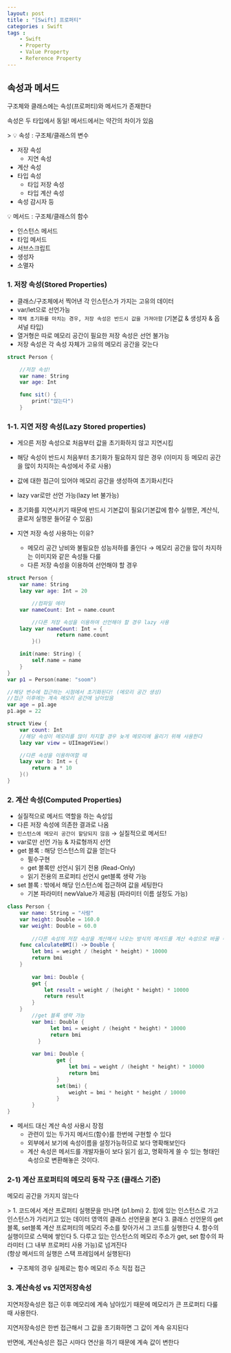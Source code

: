 ```yaml
---
layout: post
title : "[Swift] 프로퍼티"
categories : Swift
tags : 
    - Swift
    - Property
    - Value Property
    - Reference Property
---    
```


## 속성과 메서드

구조체와 클래스에는 속성(프로퍼티)와 메서드가 존재한다

속성은 두 타입에서 동일! 메서드에서는 약간의 차이가 있음

<aside>
> 💡 속성 : 구조체/클래스의 변수

</aside>

- 저장 속성
    - 지연 속성
- 계산 속성
- 타입 속성
    - 타입 저장 속성
    - 타입 계산 속성
- 속성 감시자 등

<aside>
💡 메서드 : 구조체/클래스의 함수

</aside>

- 인스턴스 메서드
- 타입 메서드
- 서브스크립트
- 생성자
- 소멸자

### 1. 저장 속성(Stored Properties)

- 클래스/구조체에서 찍어낸 각 인스턴스가 가지는 고유의 데이터
- var/let으로 선언가능
- `객체 초기화를 마치는 경우, 저장 속성은 반드시 값을 가져아함` (기본값 & 생성자 & 옵셔널 타입)
- 열거형은 따로 메모리 공간이 필요한 저장 속성은 선언 불가능
- 저장 속성은 각 속성 자체가 고유의 메모리 공간을 갖는다

```swift
struct Person {

	//저장 속성!
	var name: String
	var age: Int

	func sit() {
		print("앉는다")
	}
```

### 1-1. 지연 저장 속성(Lazy Stored properties)

- 게으른 저장 속성으로 처음부터 값을 초기화하지 않고 지연시킴
- 해당 속성이 반드시 처음부터 초기화가 필요하지 않은 경우 (이미지 등 메모리 공간을 많이 차지하는 속성에서 주로 사용)
- 값에 대한 접근이 있어야 메모리 공간을 생성하여 초기화시킨다
- lazy var로만 선언 가능(lazy let 불가능)
- 초기화를 지연시키기 때문에 반드시 기본값이 필요(기본값에  함수 실행문, 계산식, 클로저 실행문 들어갈 수 있음)

- 지연 저장 속성 사용하는 이유?
    - 메모리 공간 낭비와 불필요한 성능저하를 줄인다 → 메모리 공간을 많이 차지하는 이미지와 같은 속성들 다룰
    - 다른 저장 속성을 이용하여 선언해야 할 경우

```swift
struct Person {
    var name: String
    lazy var age: Int = 20

		//컴파일 에러 
    var nameCount: Int = name.count

		//다른 저장 속성을 이용하여 선언해야 할 경우 lazy 사용
    lazy var nameCount: Int = {
				return name.count
		}()

    init(name: String) {
        self.name = name
    }
}
var p1 = Person(name: "soom")

//해당 변수에 접근하는 시점에서 초기화된다! (메모리 공간 생성)
//접근 이후에는 계속 메모리 공간에 남아있음
var age = p1.age
p1.age = 22

struct View {
	var count: Int
	//해당 속성이 메모리를 많이 차지할 경우 늦게 메모리에 올리기 위해 사용한다
	lazy var view = UIImageView()

	//다른 속성을 이용하여할 때
	lazy var b: Int = {
		return a * 10
	}()
}
```

### 2. 계산 속성(Computed Properties)

- 실질적으로 메서드 역할을 하는 속성임
- 다른 저장 속성에 의존한 결과로 나옴
- `인스턴스에 메모리 공간이 할당되지 않음` → 실질적으로 메서드!
- var로만 선언 가능 & 자료형까지 선언
- get 블록 : 해당 인스턴스의 값을 얻는다
    - 필수구현
    - get 블록만 선언시 읽기 전용 (Read-Only)
    - 읽기 전용의 프로퍼티 선언시 get블록 생략 가능
- set 블록 : 밖에서 해당 인스턴스에 접근하여 값을 세팅한다
    - 기본 파라미터 newValue가 제공됨 (파라미터 이름 설정도 가능)

```swift
class Person {
    var name: String = "사람"
    var height: Double = 160.0
    var weight: Double = 60.0
    
		//다른 속성의 저장 속상을 계산해서 나오는 방식의 메서드를 계산 속성으로 바꿀 수 있다!
    func calculateBMI() -> Double {
        let bmi = weight / (height * height) * 10000
        return bmi
    }
		
		var bmi: Double {
        get {                                               
            let result = weight / (height * height) * 10000
            return result
        }
    }
		//get 블록 생략 가능
		var bmi: Double {
		      let bmi = weight / (height * height) * 10000
		      return bmi
		  }
		
		var bmi: Double {
		        get {       
		            let bmi = weight / (height * height) * 10000
		            return bmi
		        }
		        set(bmi) {  
		            weight = bmi * height * height / 10000
		        }
		}
}
```

- 메서드 대신 계산 속성 사용시 장점
    - 관련이 있는 두가지 메서드(함수)를 한번에 구현할 수 있다
    - 외부에서 보기에 속성이름을 설정가능하므로 보다 명확해보인다
    - 계산 속성은 메서드를 개발자들이 보다 읽기 쉽고, 명확하게 쓸 수 있는 형태인 속성으로 변환해놓은 것이다.

### 2-1)  계산 프로퍼티의 메모리 동작 구조 (클래스 기준)

메모리 공간을 가지지 않는다

<aside>
> 1. 코드에서 계산 프로퍼티 실행문을 만나면 (p1.bmi)
  2. 힙에 있는 인스턴스로 가고 인스턴스가 가리키고 있는 데이터 영역의 클래스 선언문을 본다
  3. 클래스 선언문의 get블록, set블록 계산 프로퍼티의 메모리 주소를 찾아가서 그 코드를 실행한다
  4. 함수의 실행이므로 스택에 쌓인다
  5. 다루고 있는 인스턴스의 메모리 주소가 get, set 함수의 파라미터 (그 내부 프로퍼티 사용 가능)로 넘겨진다

</aside>
(항상 메서드의 실행은 스택 프레임에서 실행된다)

- 구조체의 경우 실제로는 함수 메모리 주소 직접 접근

### 3. 계산속성 vs 지연저장속성

지연저장속성은 접근 이후 메모리에 계속 남아있기 때문에 메모리가 큰 프로퍼티 다룰 때 사용한다. 

지연저장속성은 한번 접근해서 그 값을 초기화하면 그 값이 계속 유지된다

반면에, 계산속성은 접근 시마다 연산을 하기 때문에 계속 값이 변한다
